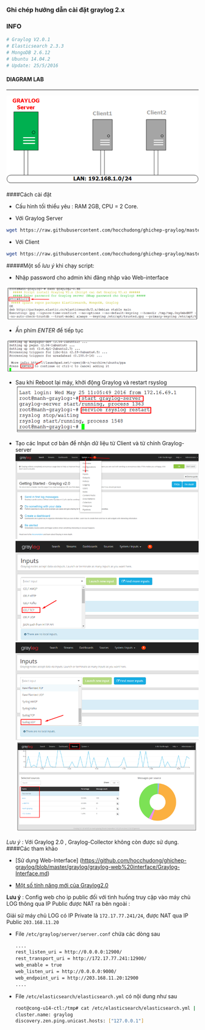 ﻿### Ghi chép hướng dẫn cài đặt graylog 2.x

### INFO
```sh
# Graylog V2.0.1
# Elasticsearch 2.3.3
# MongoDB 2.6.12
# Ubuntu 14.04.2
# Update: 25/5/2016
```

#### DIAGRAM LAB
*** 
![Topo LAB](images/grayloglab.png)

####Cách cài đặt
 - Cấu hình tối thiểu yêu : RAM 2GB, CPU = 2 Core.
 
 - Với Graylog Server
 
 ```sh
 wget https://raw.githubusercontent.com/hocchudong/ghichep-graylog/master/graylog/graylog-scripts/graylog2-0.sh
 ```
 - Với Client
 ```sh
 wget https://raw.githubusercontent.com/hocchudong/ghichep-graylog/master/graylog/graylog-scripts/graylog-collector.sh
 ```
 
 #####Một số *lưu ý* khi chạy script:
 
 - Nhập password cho admin khi đăng nhập vào Web-interface
 
 ![NOTE1](images/i1.png)

 - Ấn phím *ENTER* để tiếp tục
 
 ![NOTE2](images/i2.png)

 - Sau khi Reboot lại máy, khởi động Graylog và restart rsyslog
 ![NOTE3](images/ii3.png)

 - Tạo các Input cơ bản để nhận dữ liệu từ Client và từ chính Graylog-server
 ![NOTE4](images/i4.png)
 ![NOTE5](images/i5.png)
 ![NOTE6](images/i6.png)
 ![NOTE7](images/i7.png)
 
*Lưu ý* : Với Graylog 2.0 ,  Graylog-Collector không còn được sử dụng.
####Các tham khảo
 - [Sử dụng Web-Interface] (https://github.com/hocchudong/ghichep-graylog/blob/master/graylog/graylog-web%20interface/Graylog-Interface.md)
 
 
 - [Một số tính năng mới của Graylog2.0](https://github.com/hocchudong/ghichep-graylog/blob/master/graylog/Graylog%202.0%20-%20Nh%E1%BB%AFng%20t%C3%ADnh%20n%C4%83ng%20m%E1%BB%9Bi.md)

**Lưu ý** : Config web cho ip public đối với tình huống truy cập vào máy chủ LOG thông qua IP Public được NAT ra bên ngoài :

Giải sử máy chủ LOG có IP Private là `172.17.77.241/24`, được NAT qua IP Public `203.168.11.20`

- File `/etc/graylog/server/server.conf` chứa các dòng sau

    ```sh
    ....
    rest_listen_uri = http://0.0.0.0:12900/
    rest_transport_uri = http://172.17.77.241:12900/
    web_enable = true
    web_listen_uri = http://0.0.0.0:9000/
    web_endpoint_uri = http://203.168.11.20:12900
    ....
 
- File `/etc/elasticsearch/elasticsearch.yml` có nội dung như sau

    ```sh
    root@cong-u14-ctl:/tmp# cat /etc/elasticsearch/elasticsearch.yml | egrep -v '^#|^$'
    cluster.name: graylog
    discovery.zen.ping.unicast.hosts: ["127.0.0.1"]
    ```

